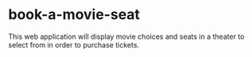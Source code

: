 # book-a-movie-seat
This web application will display movie choices and seats in a theater to select from in order to purchase tickets.
